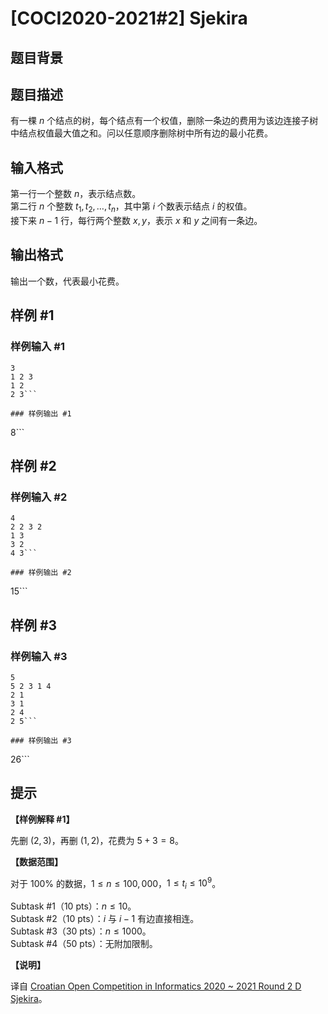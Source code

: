 # [COCI2020-2021#2] Sjekira

## 题目背景



## 题目描述

有一棵 $n$ 个结点的树，每个结点有一个权值，删除一条边的费用为该边连接子树中结点权值最大值之和。问以任意顺序删除树中所有边的最小花费。

## 输入格式

第一行一个整数 $n$，表示结点数。  
第二行 $n$ 个整数 $t_1, t_2, \ldots , t_n$，其中第 $i$ 个数表示结点 $i$ 的权值。  
接下来 $n-1$ 行，每行两个整数 $x, y$，表示 $x$ 和 $y$ 之间有一条边。

## 输出格式

输出一个数，代表最小花费。

## 样例 #1

### 样例输入 #1
```
3
1 2 3
1 2
2 3```

### 样例输出 #1

```
8```

## 样例 #2

### 样例输入 #2
```
4
2 2 3 2
1 3
3 2
4 3```

### 样例输出 #2

```
15```

## 样例 #3

### 样例输入 #3
```
5
5 2 3 1 4
2 1
3 1
2 4
2 5```

### 样例输出 #3

```
26```

## 提示

**【样例解释 #1】**

先删 $(2,3)$，再删 $(1,2)$，花费为 $5+3=8$。

**【数据范围】**

对于 $100\%$ 的数据，$1 \leq n \leq 100,000$，$1 \leq t_i \leq 10^9$。

Subtask #1（$10$ pts）：$n \leq 10$。  
Subtask #2（$10$ pts）：$i$ 与 $i-1$ 有边直接相连。  
Subtask #3（$30$ pts）：$n \leq 1000$。  
Subtask #4（$50$ pts）：无附加限制。

**【说明】**

译自 [Croatian Open Competition in Informatics 2020 ~ 2021 Round 2 D Sjekira](https://hsin.hr/coci/contest2_tasks.pdf)。
